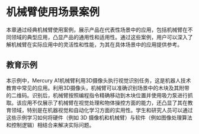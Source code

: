 # 机械臂使用场景案例

本章通过经典机械臂使用案例，展示产品在代表性场景中的应用，包括机械臂在不同领域的典型应用，凸显产品的通用性和适用性。通过这些案例，用户可以深入了解机械臂在实际应用中的灵活性和性能，为其在具体场景中的应用提供参考。

## 教育示例

本示例中，Mercury A1机械臂利用3D摄像头执行视觉识别任务，这是机器人技术教育中常见的应用。利用3D摄像头，机械臂可以准确识别场景中的木块及其附带的二维码。识别后，机械臂按照编程指令精确移动到木块位置并使用吸力泵进行抓取。该应用不仅展示了机械臂在视觉处理和物体操控方面的能力，还凸显了其在教育领域，特别是在机器视觉和自动化学习方面的实用性。学生和研究人员可以通过这些示例学习如何将硬件（例如 3D 摄像机和机械臂）与软件（例如图像处理算法和控制逻辑）相结合来解决实际问题。